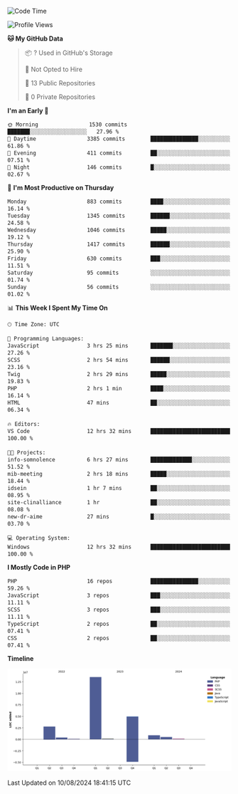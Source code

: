 <!--START_SECTION:waka-->
![Code Time](http://img.shields.io/badge/Code%20Time-1%2C816%20hrs%2032%20mins-blue)

![Profile Views](http://img.shields.io/badge/Profile%20Views-0-blue)

**🐱 My GitHub Data** 

> 📦 ? Used in GitHub's Storage 
 > 
> 🚫 Not Opted to Hire
 > 
> 📜 13 Public Repositories 
 > 
> 🔑 0 Private Repositories 
 > 
**I'm an Early 🐤** 

```text
🌞 Morning                1530 commits        ███████░░░░░░░░░░░░░░░░░░   27.96 % 
🌆 Daytime                3385 commits        ███████████████░░░░░░░░░░   61.86 % 
🌃 Evening                411 commits         ██░░░░░░░░░░░░░░░░░░░░░░░   07.51 % 
🌙 Night                  146 commits         █░░░░░░░░░░░░░░░░░░░░░░░░   02.67 % 
```
📅 **I'm Most Productive on Thursday** 

```text
Monday                   883 commits         ████░░░░░░░░░░░░░░░░░░░░░   16.14 % 
Tuesday                  1345 commits        ██████░░░░░░░░░░░░░░░░░░░   24.58 % 
Wednesday                1046 commits        █████░░░░░░░░░░░░░░░░░░░░   19.12 % 
Thursday                 1417 commits        ██████░░░░░░░░░░░░░░░░░░░   25.90 % 
Friday                   630 commits         ███░░░░░░░░░░░░░░░░░░░░░░   11.51 % 
Saturday                 95 commits          ░░░░░░░░░░░░░░░░░░░░░░░░░   01.74 % 
Sunday                   56 commits          ░░░░░░░░░░░░░░░░░░░░░░░░░   01.02 % 
```


📊 **This Week I Spent My Time On** 

```text
🕑︎ Time Zone: UTC

💬 Programming Languages: 
JavaScript               3 hrs 25 mins       ███████░░░░░░░░░░░░░░░░░░   27.26 % 
SCSS                     2 hrs 54 mins       ██████░░░░░░░░░░░░░░░░░░░   23.16 % 
Twig                     2 hrs 29 mins       █████░░░░░░░░░░░░░░░░░░░░   19.83 % 
PHP                      2 hrs 1 min         ████░░░░░░░░░░░░░░░░░░░░░   16.14 % 
HTML                     47 mins             ██░░░░░░░░░░░░░░░░░░░░░░░   06.34 % 

🔥 Editors: 
VS Code                  12 hrs 32 mins      █████████████████████████   100.00 % 

🐱‍💻 Projects: 
info-somnolence          6 hrs 27 mins       █████████████░░░░░░░░░░░░   51.52 % 
mib-meeting              2 hrs 18 mins       █████░░░░░░░░░░░░░░░░░░░░   18.44 % 
idsein                   1 hr 7 mins         ██░░░░░░░░░░░░░░░░░░░░░░░   08.95 % 
site-clinalliance        1 hr                ██░░░░░░░░░░░░░░░░░░░░░░░   08.08 % 
new-dr-aime              27 mins             █░░░░░░░░░░░░░░░░░░░░░░░░   03.70 % 

💻 Operating System: 
Windows                  12 hrs 32 mins      █████████████████████████   100.00 % 
```

**I Mostly Code in PHP** 

```text
PHP                      16 repos            ███████████████░░░░░░░░░░   59.26 % 
JavaScript               3 repos             ███░░░░░░░░░░░░░░░░░░░░░░   11.11 % 
SCSS                     3 repos             ███░░░░░░░░░░░░░░░░░░░░░░   11.11 % 
TypeScript               2 repos             ██░░░░░░░░░░░░░░░░░░░░░░░   07.41 % 
CSS                      2 repos             ██░░░░░░░░░░░░░░░░░░░░░░░   07.41 % 
```



**Timeline**

![Lines of Code chart](https://raw.githubusercontent.com/tahar-elgunaoui/tahar-elgunaoui/main/assets/bar_graph.png)


 Last Updated on 10/08/2024 18:41:15 UTC
<!--END_SECTION:waka-->
